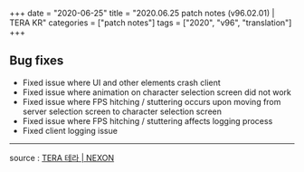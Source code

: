+++
date = "2020-06-25"
title = "2020.06.25 patch notes (v96.02.01) | TERA KR"
categories = ["patch notes"]
tags = ["2020", "v96", "translation"]
+++

## Bug fixes

- Fixed issue where UI and other elements crash client
- Fixed issue where animation on character selection screen did not work
- Fixed issue where FPS hitching / stuttering occurs upon moving from server selection screen to character selection screen
- Fixed issue where FPS hitching / stuttering affects logging process
- Fixed client logging issue

----

source : [TERA 테라 | NEXON](http://tera.nexon.com/news/update/view.aspx?n4articlesn=442)
